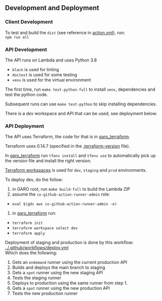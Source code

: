 ## Development and Deployment

### Client Development

To test and build the `dist` (see reference in [action.yml]), run:  
`npm run all`

### API Development

The API runs on Lambda and uses Python 3.8

- `black` is used for linting
- `doctest` is used for some testing
- `venv` is used for the virtual environment

The first time, run `make test-python-full` to install `venv`, dependencies and
test the python code.

Subsequent runs can use `make test-python` to skip installing dependencies.

There is a _dev_ workspace and API that can be used, see deployment below.

### API Deployment

The API uses Terraform, the code for that is in [garo_terraform].

Terraform uses 0.14.7 (specified in the [.terraform-version] file).

In [garo_terraform] run `tfenv install` and `tfenv use` to automatically pick up
the version file and install the right version.

[Terraform workspaces] is used for `dev`, `staging` and `prod` environments.

To deploy dev, do the follow:
1. in GARO root, run `make build-full` to build the Lambda ZIP
1. assume the `co-github-action-runner-admin` role:
  - `eval $(gds aws co-github-action-runner-admin -e)`
1. in [garo_terraform] run:
  - `terraform init`
  - `terraform workspace select dev`
  - `terraform apply`

Deployment of staging and production is done by this workflow:
[../.github/workflows/deploy.yml](../.github/workflows/deploy.yml)  
Which does the following:
1. Gets an `ondemand` runner using the current production API
1. Builds and deploys the main branch to staging
1. Gets a `spot` runner using the new staging API
1. Tests the staging runner
1. Deploys to production using the same runner from step 1.
1. Gets a `spot` runner using the new production API
1. Tests the new production runner


[action.yml]: ../client/action.yml#L67
[Terraform workspaces]: https://www.terraform.io/docs/cloud/workspaces/index.html
[garo_terraform]: ../garo_terraform/
[.terraform-version]: ../garo_terraform/.terraform-version
